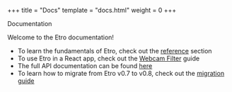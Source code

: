 +++
title = "Docs"
template = "docs.html"
weight = 0
+++

<div class="heading-text">Documentation</div>

Welcome to the Etro documentation!

- To learn the fundamentals of Etro, check out the [reference](reference)
section
- To use Etro in a React app, check out the [Webcam
Filter](guides/webcam-filter) guide
- The full API documentation can be found [here](api)
- To learn how to migrate from Etro v0.7 to v0.8, check out the [migration
guide](migrating-v0-8-0)
